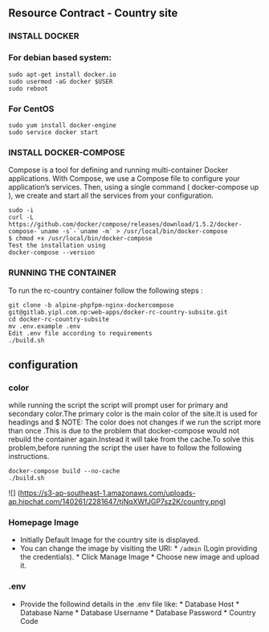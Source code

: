 ## Resource Contract - Country site

### INSTALL DOCKER

### For debian based system:

```
sudo apt-get install docker.io
sudo usermod -aG docker $USER
sudo reboot

```
### For CentOS

```
sudo yum install docker-engine
sudo service docker start

```

### INSTALL DOCKER-COMPOSE
Compose is a tool for defining and running multi-container Docker applications. With Compose, we use a Compose file to configure your application’s services. Then, using a single command ( docker-compose up ), we create and start all the services from your configuration.

```
sudo -i 
curl -L https://github.com/docker/compose/releases/download/1.5.2/docker-compose-`uname -s`-`uname -m` > /usr/local/bin/docker-compose
$ chmod +x /usr/local/bin/docker-compose
Test the installation using 
docker-compose --version
```

### RUNNING THE CONTAINER

To run the rc-country container follow the following steps :
```
git clone -b alpine-phpfpm-nginx-dockercompose git@gitlab.yipl.com.np:web-apps/docker-rc-country-subsite.git
cd docker-rc-country-subsite
mv .env.example .env
Edit .env file according to requirements
./build.sh

```
## configuration
### color

while running the script the script will prompt user for primary and secondary color.The primary color is the main color of the site.It is used for headings and $
NOTE: The color does not changes if we run the script more than once .This is due to the problem that docker-compose would not rebuild the container again.Instead it will take from the cache.To solve this problem,before running the script the user have to follow the following instructions.
```
docker-compose build --no-cache
./build.sh

```
 
![] (https://s3-ap-southeast-1.amazonaws.com/uploads-ap.hipchat.com/140261/2281647/tjNqXWfJGP7sz2K/country.png)
### Homepage Image
* Initially Default Image for the country site is displayed.
* You can change the image by visiting the URI:
        * `/admin` (Login providing the credentials).
        * Click Manage Image
        * Choose new image and upload it.

### .env
* Provide the followind details in the .env file like:
        * Database Host
        * Database Name
        * Database Username
        * Database Password
        * Country Code


